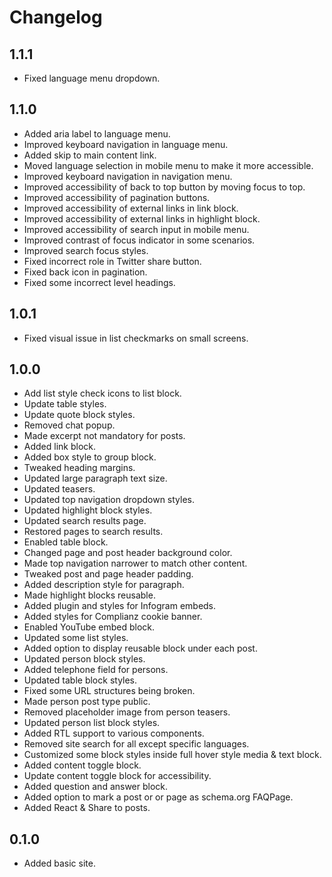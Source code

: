 # Changelog

## 1.1.1

- Fixed language menu dropdown.

## 1.1.0

- Added aria label to language menu.
- Improved keyboard navigation in language menu.
- Added skip to main content link.
- Moved language selection in mobile menu to make it more accessible.
- Improved keyboard navigation in navigation menu.
- Improved accessibility of back to top button by moving focus to top.
- Improved accessibility of pagination buttons.
- Improved accessibility of external links in link block.
- Improved accessibility of external links in highlight block.
- Improved accessibility of search input in mobile menu.
- Improved contrast of focus indicator in some scenarios.
- Improved search focus styles.
- Fixed incorrect role in Twitter share button.
- Fixed back icon in pagination.
- Fixed some incorrect level headings.

## 1.0.1

- Fixed visual issue in list checkmarks on small screens.

## 1.0.0

- Add list style check icons to list block.
- Update table styles.
- Update quote block styles.
- Removed chat popup.
- Made excerpt not mandatory for posts.
- Added link block.
- Added box style to group block.
- Tweaked heading margins.
- Updated large paragraph text size.
- Updated teasers.
- Updated top navigation dropdown styles.
- Updated highlight block styles.
- Updated search results page.
- Restored pages to search results.
- Enabled table block.
- Changed page and post header background color.
- Made top navigation narrower to match other content.
- Tweaked post and page header padding.
- Added description style for paragraph.
- Made highlight blocks reusable.
- Added plugin and styles for Infogram embeds.
- Added styles for Complianz cookie banner.
- Enabled YouTube embed block.
- Updated some list styles.
- Added option to display reusable block under each post.
- Updated person block styles.
- Added telephone field for persons.
- Updated table block styles.
- Fixed some URL structures being broken.
- Made person post type public.
- Removed placeholder image from person teasers.
- Updated person list block styles.
- Added RTL support to various components.
- Removed site search for all except specific languages.
- Customized some block styles inside full hover style media & text block.
- Added content toggle block.
- Update content toggle block for accessibility.
- Added question and answer block.
- Added option to mark a post or or page as schema.org FAQPage.
- Added React & Share to posts.

## 0.1.0

- Added basic site.
